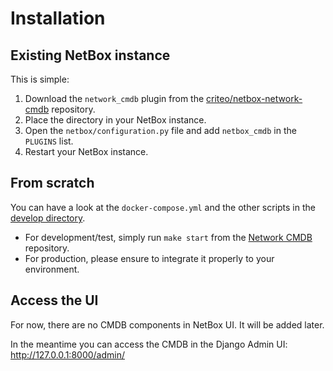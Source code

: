 # Installation

## Existing NetBox instance

This is simple:

1. Download the `network_cmdb` plugin from the [criteo/netbox-network-cmdb](https://github.com/criteo/netbox-network-cmdb) repository.
2. Place the directory in your NetBox instance.
3. Open the `netbox/configuration.py` file and add `netbox_cmdb` in the `PLUGINS` list.
4. Restart your NetBox instance.

## From scratch

You can have a look at the `docker-compose.yml` and the other scripts in the [develop directory](https://github.com/criteo/netbox-network-cmdb/tree/main/develop).

* For development/test, simply run `make start` from the [Network CMDB](https://github.com/criteo/netbox-network-cmdb) repository.
* For production, please ensure to integrate it properly to your environment.

## Access the UI

For now, there are no CMDB components in NetBox UI. It will be added later.

In the meantime you can access the CMDB in the Django Admin UI: http://127.0.0.1:8000/admin/
